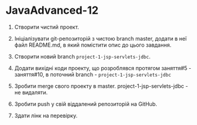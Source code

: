 # JavaAdvanced-12
1. Створити чистий проект.

2. Ініціалізувати git-репозиторій з чистою branch master, додати в неї файл README.md, в який помістити опис до цього завдання.

3. Створити новий branch `project-1-jsp-servlets-jdbc`.

4. Додати вихідні коди проекту, що розроблявся протягом заняття#5 - заняття#10, в поточний branch - `project-1-jsp-servlets-jdbc`

5. Зробити merge свого проекту в master. project-1-jsp-servlets-jdbc - не видаляти.

6. Зробити push у свій віддалений репозиторій на GitHub.

7. Здати лінк на перевірку.
